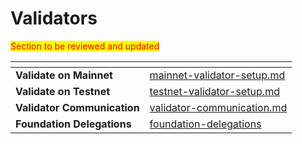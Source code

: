 # Validators

<mark style="color:red;">Section to be reviewed and updated</mark>

<table data-card-size="large" data-view="cards"><thead><tr><th></th><th data-hidden data-card-target data-type="content-ref"></th></tr></thead><tbody><tr><td><strong>Validate on Mainnet</strong></td><td><a href="mainnet-validator-setup.md">mainnet-validator-setup.md</a></td></tr><tr><td><strong>Validate on Testnet</strong></td><td><a href="testnet-validator-setup.md">testnet-validator-setup.md</a></td></tr><tr><td><strong>Validator Communication</strong></td><td><a href="validator-communication.md">validator-communication.md</a></td></tr><tr><td><strong>Foundation Delegations</strong></td><td><a href="foundation-delegations/">foundation-delegations</a></td></tr></tbody></table>
